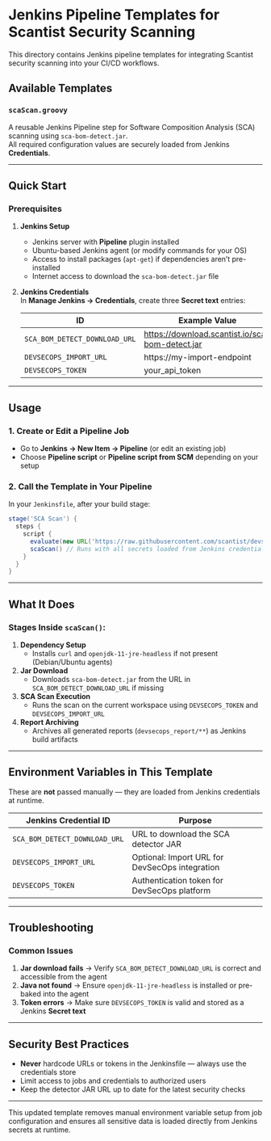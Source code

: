 # Jenkins Pipeline Templates for Scantist Security Scanning

This directory contains Jenkins pipeline templates for integrating Scantist security scanning into your CI/CD workflows.

## Available Templates

### `scaScan.groovy`
A reusable Jenkins Pipeline step for Software Composition Analysis (SCA) scanning using `sca-bom-detect.jar`.  
All required configuration values are securely loaded from Jenkins **Credentials**.

---

## Quick Start

### Prerequisites

1. **Jenkins Setup**
   - Jenkins server with **Pipeline** plugin installed
   - Ubuntu-based Jenkins agent (or modify commands for your OS)
   - Access to install packages (`apt-get`) if dependencies aren’t pre-installed
   - Internet access to download the `sca-bom-detect.jar` file

2. **Jenkins Credentials**  
   In **Manage Jenkins → Credentials**, create three **Secret text** entries:

   | ID                               | Example Value |
   |----------------------------------|---------------|
   | `SCA_BOM_DETECT_DOWNLOAD_URL`    | https://download.scantist.io/sca-bom-detect.jar |
   | `DEVSECOPS_IMPORT_URL`           | https://my-import-endpoint |
   | `DEVSECOPS_TOKEN`                | your_api_token |

---

## Usage

### 1. Create or Edit a Pipeline Job
- Go to **Jenkins → New Item → Pipeline** (or edit an existing job)
- Choose **Pipeline script** or **Pipeline script from SCM** depending on your setup

### 2. Call the Template in Your Pipeline
In your `Jenkinsfile`, after your build stage:

```groovy
stage('SCA Scan') {
  steps {
    script {
      evaluate(new URL('https://raw.githubusercontent.com/scantist/devsecops-templates/main/ci-templates/jenkins/bom-sca-scan.jenkinsfile').text)
      scaScan() // Runs with all secrets loaded from Jenkins credentials 
    }
  }
}
```

---

## What It Does

### Stages Inside `scaScan()`:
1. **Dependency Setup**  
   - Installs `curl` and `openjdk-11-jre-headless` if not present (Debian/Ubuntu agents)
2. **Jar Download**  
   - Downloads `sca-bom-detect.jar` from the URL in `SCA_BOM_DETECT_DOWNLOAD_URL` if missing
3. **SCA Scan Execution**  
   - Runs the scan on the current workspace using `DEVSECOPS_TOKEN` and `DEVSECOPS_IMPORT_URL`
4. **Report Archiving**  
   - Archives all generated reports (`devsecops_report/**`) as Jenkins build artifacts

---

## Environment Variables in This Template
These are **not** passed manually — they are loaded from Jenkins credentials at runtime.

| Jenkins Credential ID              | Purpose |
|------------------------------------|---------|
| `SCA_BOM_DETECT_DOWNLOAD_URL`      | URL to download the SCA detector JAR |
| `DEVSECOPS_IMPORT_URL`             | Optional: Import URL for DevSecOps integration |
| `DEVSECOPS_TOKEN`                  | Authentication token for DevSecOps platform |

---

## Troubleshooting

### Common Issues
1. **Jar download fails** → Verify `SCA_BOM_DETECT_DOWNLOAD_URL` is correct and accessible from the agent
2. **Java not found** → Ensure `openjdk-11-jre-headless` is installed or pre-baked into the agent
3. **Token errors** → Make sure `DEVSECOPS_TOKEN` is valid and stored as a Jenkins **Secret text**

---

## Security Best Practices
- **Never** hardcode URLs or tokens in the Jenkinsfile — always use the credentials store
- Limit access to jobs and credentials to authorized users
- Keep the detector JAR URL up to date for the latest security checks

---

This updated template removes manual environment variable setup from job configuration and ensures all sensitive data is loaded directly from Jenkins secrets at runtime.
